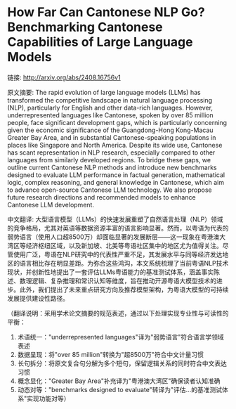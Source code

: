 # How Far Can Cantonese NLP Go? Benchmarking Cantonese Capabilities of Large Language Models

链接: http://arxiv.org/abs/2408.16756v1

原文摘要:
The rapid evolution of large language models (LLMs) has transformed the
competitive landscape in natural language processing (NLP), particularly for
English and other data-rich languages. However, underrepresented languages like
Cantonese, spoken by over 85 million people, face significant development gaps,
which is particularly concerning given the economic significance of the
Guangdong-Hong Kong-Macau Greater Bay Area, and in substantial
Cantonese-speaking populations in places like Singapore and North America.
Despite its wide use, Cantonese has scant representation in NLP research,
especially compared to other languages from similarly developed regions. To
bridge these gaps, we outline current Cantonese NLP methods and introduce new
benchmarks designed to evaluate LLM performance in factual generation,
mathematical logic, complex reasoning, and general knowledge in Cantonese,
which aim to advance open-source Cantonese LLM technology. We also propose
future research directions and recommended models to enhance Cantonese LLM
development.

中文翻译:
大型语言模型（LLMs）的快速发展重塑了自然语言处理（NLP）领域的竞争格局，尤其对英语等数据资源丰富的语言影响显著。然而，以粤语为代表的弱势语言（使用人口超8500万）却面临显著的发展断层——这一现象在粤港澳大湾区等经济枢纽区域，以及新加坡、北美等粤语社区集中的地区尤为值得关注。尽管使用广泛，粤语在NLP研究中的代表性严重不足，其发展水平与同等经济发达地区的语言相比存在明显差距。为弥合这些鸿沟，本文系统梳理了当前粤语NLP技术现状，并创新性地提出了一套评估LLMs粤语能力的基准测试体系，涵盖事实陈述、数理逻辑、复杂推理和常识认知等维度，旨在推动开源粤语大模型技术的进步。此外，我们提出了未来重点研究方向及推荐模型架构，为粤语大模型的可持续发展提供建设性路径。

（翻译说明：采用学术论文摘要的规范表述，通过以下处理实现专业性与可读性的平衡：
1. 术语统一："underrepresented languages"译为"弱势语言"符合语言学领域表述
2. 数据呈现：将"over 85 million"转换为"超8500万"符合中文计量习惯
3. 长句拆分：将原文复合句分解为多个短句，保留逻辑关系的同时符合中文表达习惯
4. 概念显化："Greater Bay Area"补充译为"粤港澳大湾区"确保读者认知准确
5. 动态对等："benchmarks designed to evaluate"转译为"评估...的基准测试体系"实现功能对等）
